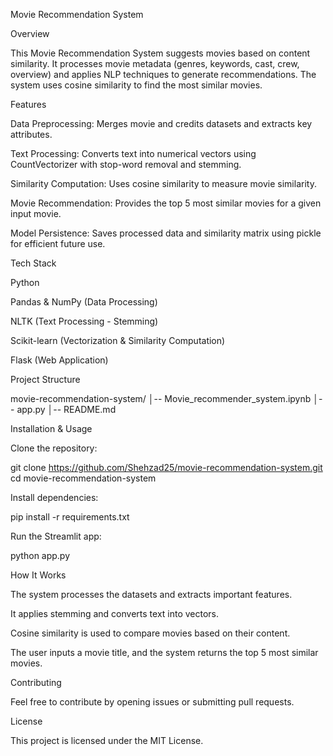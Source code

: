 Movie Recommendation System

Overview

This Movie Recommendation System suggests movies based on content similarity. It processes movie metadata (genres, keywords, cast, crew, overview) and applies NLP techniques to generate recommendations. The system uses cosine similarity to find the most similar movies.

Features

Data Preprocessing: Merges movie and credits datasets and extracts key attributes.

Text Processing: Converts text into numerical vectors using CountVectorizer with stop-word removal and stemming.

Similarity Computation: Uses cosine similarity to measure movie similarity.

Movie Recommendation: Provides the top 5 most similar movies for a given input movie.

Model Persistence: Saves processed data and similarity matrix using pickle for efficient future use.

Tech Stack

Python

Pandas & NumPy (Data Processing)

NLTK (Text Processing - Stemming)

Scikit-learn (Vectorization & Similarity Computation)

Flask (Web Application)

Project Structure

movie-recommendation-system/
│-- Movie_recommender_system.ipynb
│-- app.py
│-- README.md

Installation & Usage

Clone the repository:

git clone https://github.com/Shehzad25/movie-recommendation-system.git
cd movie-recommendation-system

Install dependencies:

pip install -r requirements.txt

Run the Streamlit app:

python app.py

How It Works

The system processes the datasets and extracts important features.

It applies stemming and converts text into vectors.

Cosine similarity is used to compare movies based on their content.

The user inputs a movie title, and the system returns the top 5 most similar movies.

Contributing

Feel free to contribute by opening issues or submitting pull requests.

License

This project is licensed under the MIT License.

